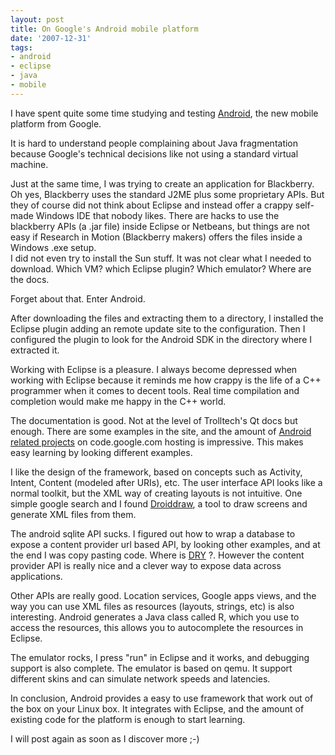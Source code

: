 ```yaml
---
layout: post
title: On Google's Android mobile platform
date: '2007-12-31'
tags:
- android
- eclipse
- java
- mobile
---
```


I have spent quite some time studying and testing [Android][1], the new mobile platform from Google.

It is hard to understand people complaining about Java fragmentation because Google's technical decisions like not using a standard virtual machine.

Just at the same time, I was trying to create an application for Blackberry. Oh yes, Blackberry uses the standard J2ME plus some proprietary APIs. But they of course did not think about Eclipse and instead offer a crappy self-made Windows IDE that nobody likes. There are hacks to use the blackberry APIs (a .jar file) inside Eclipse or Netbeans, but things are not easy if Research in Motion (Blackberry makers) offers the files inside a Windows .exe setup.  
I did not even try to install the Sun stuff. It was not clear what I needed to download. Which VM? which Eclipse plugin? Which emulator? Where are the docs.

Forget about that. Enter Android.

After downloading the files and extracting them to a directory, I installed the Eclipse plugin adding an remote update site to the configuration. Then I configured the plugin to look for the Android SDK in the directory where I extracted it.

Working with Eclipse is a pleasure. I always become depressed when working with Eclipse because it reminds me how crappy is the life of a C++ programmer when it comes to decent tools. Real time compilation and completion would make me happy in the C++ world.

The documentation is good. Not at the level of Trolltech's Qt docs but enough. There are some examples in the site, and the amount of [Android related projects][3] on code.google.com hosting is impressive. This makes easy learning by looking different examples.

I like the design of the framework, based on concepts such as Activity, Intent, Content (modeled after URIs), etc. The user interface API looks like a normal toolkit, but the XML way of creating layouts is not intuitive. One simple google search and I found [Droiddraw][2], a tool to draw screens and generate XML files from them.

The android sqlite API sucks. I figured out how to wrap a database to expose a content provider url based API, by looking other examples, and at the end I was copy pasting code. Where is [DRY][4] ?. However the content provider API is really nice and a clever way to expose data across applications.

Other APIs are really good. Location services, Google apps views, and the way you can use XML files as resources (layouts, strings, etc) is also interesting. Android generates a Java class called R, which you use to access the resources, this allows you to autocomplete the resources in Eclipse.

The emulator rocks, I press "run" in Eclipse and it works, and debugging support is also complete. The emulator is based on qemu. It support different skins and can simulate network speeds and latencies.

In conclusion, Android provides a easy to use framework that work out of the box on your Linux box. It integrates with Eclipse, and the amount of existing code for the platform is enough to start learning.

I will post again as soon as I discover more ;-)

[1]: http://code.google.com/android/  
[2]: http://www.droiddraw.org/  
[3]: http://code.google.com/hosting/search?q=android&btn=Search+Projects  
[4]: http://en.wikipedia.org/wiki/Don't\_repeat\_yourself

